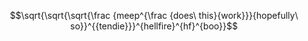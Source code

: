 $$\sqrt{\sqrt{\sqrt{\frac {meep^{\frac {does\ this}{work}}}{hopefully\ so}}^{{tendie}}}^{hellfire}^{hf}^{boo}}$$
